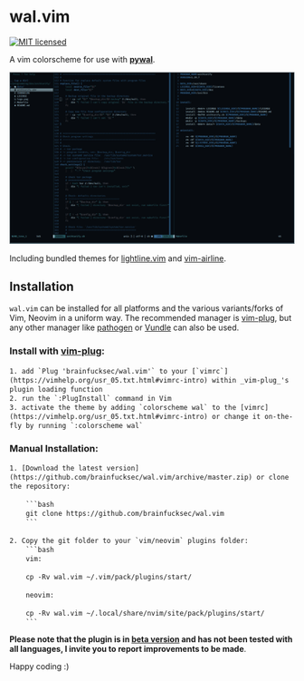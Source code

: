 # wal.vim

[![MIT licensed](https://img.shields.io/badge/license-MIT-blue.svg)](./LICENSE.md)

A vim colorscheme for use with **[pywal](https://github.com/dylanaraps/pywal)**.

![alt text](https://github.com/brainfucksec/wal.vim/blob/master/screenshot.png)

Including bundled themes for [lightline.vim](https://github.com/itchyny/lightline.vim) and [vim-airline](https://github.com/vim-airline/vim-airline).


## Installation

`wal.vim` can be installed for all platforms and the various variants/forks of Vim, Neovim in a uniform way. The recommended manager is [vim-plug](https://github.com/junegunn/vim-plug), but any other manager like [pathogen](https://github.com/tpope/vim-pathogen) or [Vundle](https://github.com/VundleVim/Vundle.vim) can also be used.


### Install with [vim-plug](https://github.com/junegunn/vim-plug):

    1. add `Plug 'brainfucksec/wal.vim'` to your [`vimrc`](https://vimhelp.org/usr_05.txt.html#vimrc-intro) within _vim-plug_'s plugin loading function
    2. run the `:PlugInstall` command in Vim
    3. activate the theme by adding `colorscheme wal` to the [vimrc](https://vimhelp.org/usr_05.txt.html#vimrc-intro) or change it on-the-fly by running `:colorscheme wal`

### Manual Installation:

    1. [Download the latest version](https://github.com/brainfucksec/wal.vim/archive/master.zip) or clone the repository:

        ```bash
        git clone https://github.com/brainfucksec/wal.vim
        ```

    2. Copy the git folder to your `vim/neovim` plugins folder:
        ```bash
        vim:

        cp -Rv wal.vim ~/.vim/pack/plugins/start/

        neovim:

        cp -Rv wal.vim ~/.local/share/nvim/site/pack/plugins/start/
        ```


**Please note that the plugin is in [beta version](https://github.com/brainfucksec/wal.vim/commit/07750d83b51224709c93f6919f75a524a71ca6d0) and has not been tested with all languages, I invite you to report improvements to be made**.

Happy coding :)
